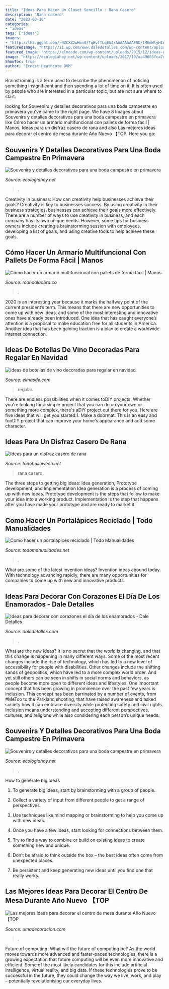 ```yaml
---
title: "Ideas Para Hacer Un Closet Sencillo : Rana Casero"
description: "Rana casero"
date: "2023-03-16"
categories:
- "ideas"
tags: ["ideas"]
images:
- "http://lh5.ggpht.com/-NZCXZ2wHmn0/TqHvfTLqEAI/AAAAAAAAFNU/tMGmWlyHIAc/disfrazderanatodohalloween9_thumb.jpg%3Fimgmax%3D800"
featuredImage: "https://i1.wp.com/www.daledetalles.com/wp-content/uploads/2018/01/decoracion-con-corazones11.jpg?resize=501%2C438"
featured_image: "https://elmasde.com/wp-content/uploads/2015/12/ideas-de-botellas-de-vino-decoradas-para-regalar-en-navidad-05.jpg"
image: "https://ecologiahoy.net/wp-content/uploads/2017/10/aa49603fca7d536cc55789738ca3484f-718x1077.jpg"
ShowToc: true
author: "Ernest Heathcote DVM"
---
```



Brainstroming is a term used to describe the phenomenon of noticing something insignificant and then spending a lot of time on it. It is often used by people who are interested in a particular topic, but are not sure where to start.

	

		
looking for Souvenirs y detalles decorativos para una boda campestre en primavera you've came to the right page. We have 8 Images about Souvenirs y detalles decorativos para una boda campestre en primavera like Cómo hacer un armario multifuncional con pallets de forma fácil | Manos, Ideas para un disfraz casero de rana and also Las mejores ideas para decorar el centro de mesa durante Año Nuevo 【TOP. Here you go:
		
    
## Souvenirs Y Detalles Decorativos Para Una Boda Campestre En Primavera

<img loading=lazy src="http://ecologiahoy.net/wp-content/uploads/2017/10/9310b7a03bbfcafe84543f6e2975998a.jpg" onerror="this.onerror=null;this.src='https://tse2.mm.bing.net/th?id=OIP.kxC3oDu_yv6EVD9uKXWZigHaNK&amp;pid=15.1';" alt="Souvenirs y detalles decorativos para una boda campestre en primavera">

_Source: ecologiahoy.net_

>. 

	

Creativity in business: How can creativity help businesses achieve their goals?
Creativity is key to businesses success. By using creativity in their business strategies, businesses can achieve their goals more effectively. There are a number of ways to use creativity in business, and each company has its own unique needs. However, some tips for business owners include creating a brainstorming session with employees, developing a list of goals, and using creative tools to help achieve these goals.

    
## Cómo Hacer Un Armario Multifuncional Con Pallets De Forma Fácil | Manos

<img loading=lazy src="https://manoalaobra.co/wp-content/uploads/2016/10/3-73.jpg" onerror="this.onerror=null;this.src='https://tse4.mm.bing.net/th?id=OIP.dbzXwVy1XxPeYh6KgDEbNgHaLW&amp;pid=15.1';" alt="Cómo hacer un armario multifuncional con pallets de forma fácil | Manos">

_Source: manoalaobra.co_

>. 

	

2020 is an interesting year because it marks the halfway point of the current president’s term. This means that there are new opportunities to come up with new ideas, and some of the most interesting and innovative ones have already been introduced. One idea that has caught everyone’s attention is a proposal to make education free for all students in America. Another idea that has been gaining traction is a plan to create a worldwide internet connection.

    
## Ideas De Botellas De Vino Decoradas Para Regalar En Navidad

<img loading=lazy src="https://elmasde.com/wp-content/uploads/2015/12/ideas-de-botellas-de-vino-decoradas-para-regalar-en-navidad-05.jpg" onerror="this.onerror=null;this.src='https://tse4.mm.bing.net/th?id=OIP.ykVmbFEO8V_KdKAFH0E1-gHaHa&amp;pid=15.1';" alt="ideas de botellas de vino decoradas para regalar en navidad">

_Source: elmasde.com_

>regalar. 

	

There are endless possibilities when it comes toDIY projects. Whether you're looking for a simple project that you can do on your own or something more complex, there's aDIY project out there for you. Here are five ideas that will get you started:1. Make a doormat. This is an easy and funDIY project that can improve your home's appearance and add some character.

    
## Ideas Para Un Disfraz Casero De Rana

<img loading=lazy src="http://lh5.ggpht.com/-NZCXZ2wHmn0/TqHvfTLqEAI/AAAAAAAAFNU/tMGmWlyHIAc/disfrazderanatodohalloween9_thumb.jpg%3Fimgmax%3D800" onerror="this.onerror=null;this.src='https://tse2.mm.bing.net/th?id=OIP.bohy_LlEJPpC8IGX6wCMIgAAAA&amp;pid=15.1';" alt="Ideas para un disfraz casero de rana">

_Source: todohalloween.net_

>rana casero. 

	

The three steps to getting big ideas: Idea generation, Prototype development, and Implementation
Idea generation is a process of coming up with new ideas. Prototype development is the steps that follow to make your idea into a working product. Implementation is the step that happens after you have made your prototype and are ready to market it.

    
## Como Hacer Un Portalápices Reciclado | Todo Manualidades

<img loading=lazy src="https://www.todomanualidades.net/wp-content/uploads/2015/03/Como-hacer-un-porta-lápices-introd.jpg" onerror="this.onerror=null;this.src='https://tse4.mm.bing.net/th?id=OIP.nhzTcBr6pOLlYPoByCggHgHaHa&amp;pid=15.1';" alt="Como hacer un portalápices reciclado | Todo Manualidades">

_Source: todomanualidades.net_

>. 

	

What are some of the latest invention ideas?
Invention ideas abound today. With technology advancing rapidly, there are many opportunities for companies to come up with new and innovative products.

    
## Ideas Para Decorar Con Corazones El Día De Los Enamorados - Dale Detalles

<img loading=lazy src="https://i1.wp.com/www.daledetalles.com/wp-content/uploads/2018/01/decoracion-con-corazones11.jpg?resize=501%2C438" onerror="this.onerror=null;this.src='https://tse1.mm.bing.net/th?id=OIP.GoPoHkiVA2iX80klW74D0AHaGe&amp;pid=15.1';" alt="Ideas para decorar con corazones el día de los enamorados - Dale Detalles">

_Source: daledetalles.com_

>. 

	

What are the new ideas?
It is no secret that the world is changing, and that this change is happening in many different ways. Some of the most recent changes include the rise of technology, which has led to a new level of accessibility for people with disabilities. Other changes include the shifting sands of geopolitics, which have led to a more complex world order. And yet still others can be seen in shifts in social norms and behaviors, as people become more open to different ideas and lifestyles.
One important concept that has been growing in prominence over the past few years is inclusion. This concept has been barrinated by a number of events, from #MeToo to the Parkland shooting, that have raised awareness and asked society how it can embrace diversity while protecting safety and civil rights. Inclusion means understanding and accepting different perspectives, cultures, and religions while also considering each person’s unique needs.

    
## Souvenirs Y Detalles Decorativos Para Una Boda Campestre En Primavera

<img loading=lazy src="https://ecologiahoy.net/wp-content/uploads/2017/10/aa49603fca7d536cc55789738ca3484f-718x1077.jpg" onerror="this.onerror=null;this.src='https://tse4.mm.bing.net/th?id=OIP.t9lGMK1AuILvWkSIFGxJMQHaLH&amp;pid=15.1';" alt="Souvenirs y detalles decorativos para una boda campestre en primavera">

_Source: ecologiahoy.net_

>. 

	

How to generate big ideas
1. To generate big ideas, start by brainstorming with a group of people.
2. Collect a variety of input from different people to get a range of perspectives.

3. Use techniques like mind mapping or brainstorming to help you come up with new ideas.

4. Once you have a few ideas, start looking for connections between them.
5. Try to find a way to combine or build on existing ideas to create something new and unique.
6. Don’t be afraid to think outside the box – the best ideas often come from unexpected places.
7. Be persistent and keep generating new ideas until you find one that really works.

    
## Las Mejores Ideas Para Decorar El Centro De Mesa Durante Año Nuevo 【TOP

<img loading=lazy src="https://www.umadecoracion.com/wp-content/uploads/2017/12/botellas3-1024x768.jpg" onerror="this.onerror=null;this.src='https://tse3.mm.bing.net/th?id=OIP.efaAOYpRdRd_LfV9x52JBgHaFj&amp;pid=15.1';" alt="Las mejores ideas para decorar el centro de mesa durante Año Nuevo 【TOP">

_Source: umadecoracion.com_

>. 

	

Future of computing: What will the future of computing be?
As the world moves towards more advanced and faster-paced technologies, there is a growing expectation that future computing will be even more innovative and efficient. Some of the most likely candidates for this include artificial intelligence, virtual reality, and big data. If these technologies prove to be successful in the future, they could change the way we live, work, and play – potentially revolutionising our everyday lives.

